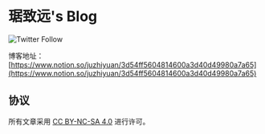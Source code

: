 # 琚致远's Blog
![Twitter Follow](https://img.shields.io/twitter/follow/jjzhiyuan?style=social)

博客地址：[https://www.notion.so/juzhiyuan/3d54ff5604814600a3d40d49980a7a65](https://www.notion.so/juzhiyuan/3d54ff5604814600a3d40d49980a7a65)

## 协议
所有文章采用 [CC BY-NC-SA 4.0](https://creativecommons.org/licenses/by-nc-sa/4.0/) 进行许可。
